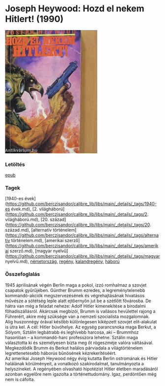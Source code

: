 # <a name="id_404">Joseph Heywood: Hozd el nekem Hitlert! (1990)</a>
<img src="https://github.com/BercziSandor/calibre_lib/raw/main/libs/main/Joseph%20Heywood/Hozd%20el%20nekem%20Hitlert%21%20%28404%29/cover.jpg" alt="cover" width="300"/>

### Letöltés
[epub](https://github.com/BercziSandor/calibre_lib/raw/main/libs/main/Joseph%20Heywood/Hozd%20el%20nekem%20Hitlert%21%20%28404%29/Hozd%20el%20nekem%20Hitlert%21%20-%20Joseph%20Heywood.epub)

### Tagek
[1940-es évek](https://github.com/berczisandor/calibre_lib/libs/main/_details/_tags/1940-es évek.md), [2. világháború](https://github.com/berczisandor/calibre_lib/libs/main/_details/_tags/2. világháború.md), [20. század](https://github.com/berczisandor/calibre_lib/libs/main/_details/_tags/20. század.md), [alternatív történelem](https://github.com/berczisandor/calibre_lib/libs/main/_details/_tags/alternatív történelem.md), [amerikai szerző](https://github.com/berczisandor/calibre_lib/libs/main/_details/_tags/amerikai szerző.md), [magyar nyelvű](https://github.com/berczisandor/calibre_lib/libs/main/_details/_tags/magyar nyelvű.md), [németország](https://github.com/berczisandor/calibre_lib/libs/main/_details/_tags/németország.md), [regény](https://github.com/berczisandor/calibre_lib/libs/main/_details/_tags/regény.md), [kalandregény](https://github.com/berczisandor/calibre_lib/libs/main/_details/_tags/kalandregény.md), [háború](https://github.com/berczisandor/calibre_lib/libs/main/_details/_tags/háború.md)

### Összefoglalás
<div>
<p>1945 ​áprilisának végén Berlin maga a pokol, izzó romhalmaz a szovjet csapatok gyűrűjében. Günther Brumm ezredes, a legreménytelenebb kommandó-akciók megszervezésének és végrehajtásának hivatásos művésze a sötétség leple alatt ejtőernyőn jut be a szétlőtt fővárosba. De hátra van még a feladat neheze: Adolf Hitler kimenekítése a birodalmi főhadiszállásról. Akárcsak megbízói, Brumm is vallásos hevülettel rajong a Führerért, akire még szüksége van a nemzeti szocialista mozgalomnak.<br>Alig huszonnégy órával később különlegesen kiképzett szovjet elit-alakulat is útra kel. A cél: Hitler búvóhelye. Az egység parancsnoka maga Berkut, a Sólyom, Sztálin legbátrabb és leghívebb harcosa, aki – Brummhoz hasonlóan – a kommandó-harc professzora lehetne. Sztálin maga választotta ki és személyesen bízta meg őt rögeszméje valóra váltásával.<br>Megkezdődik Brumm és Berkut halálos párviadala a világtörténelem legrettenetesebb háborús bűnösének kézrekerítéséért.<br>Az amerikai Joseph Heywood négy évig kutatta Berlin ostromának és Hitler halálának körülményeit, a vonatkozó szakirodalmat, tanulmányozta a helyszíneket. A regényében olvasható hipotézist Hitler életben maradásáról azonban egyelőre nem igazolta a történettudomány. Igaz, perdöntően még nem is cáfolta.</p></div>


